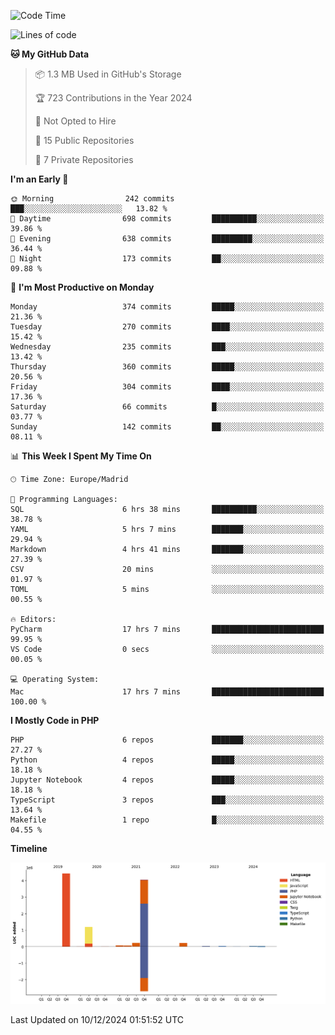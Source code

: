 <!--START_SECTION:waka-->
![Code Time](http://img.shields.io/badge/Code%20Time-531%20hrs%2055%20mins-blue)

![Lines of code](https://img.shields.io/badge/From%20Hello%20World%20I%27ve%20Written-10.4%20million%20lines%20of%20code-blue)

**🐱 My GitHub Data** 

> 📦 1.3 MB Used in GitHub's Storage 
 > 
> 🏆 723 Contributions in the Year 2024
 > 
> 🚫 Not Opted to Hire
 > 
> 📜 15 Public Repositories 
 > 
> 🔑 7 Private Repositories 
 > 
**I'm an Early 🐤** 

```text
🌞 Morning                242 commits         ███░░░░░░░░░░░░░░░░░░░░░░   13.82 % 
🌆 Daytime                698 commits         ██████████░░░░░░░░░░░░░░░   39.86 % 
🌃 Evening                638 commits         █████████░░░░░░░░░░░░░░░░   36.44 % 
🌙 Night                  173 commits         ██░░░░░░░░░░░░░░░░░░░░░░░   09.88 % 
```
📅 **I'm Most Productive on Monday** 

```text
Monday                   374 commits         █████░░░░░░░░░░░░░░░░░░░░   21.36 % 
Tuesday                  270 commits         ████░░░░░░░░░░░░░░░░░░░░░   15.42 % 
Wednesday                235 commits         ███░░░░░░░░░░░░░░░░░░░░░░   13.42 % 
Thursday                 360 commits         █████░░░░░░░░░░░░░░░░░░░░   20.56 % 
Friday                   304 commits         ████░░░░░░░░░░░░░░░░░░░░░   17.36 % 
Saturday                 66 commits          █░░░░░░░░░░░░░░░░░░░░░░░░   03.77 % 
Sunday                   142 commits         ██░░░░░░░░░░░░░░░░░░░░░░░   08.11 % 
```


📊 **This Week I Spent My Time On** 

```text
🕑︎ Time Zone: Europe/Madrid

💬 Programming Languages: 
SQL                      6 hrs 38 mins       ██████████░░░░░░░░░░░░░░░   38.78 % 
YAML                     5 hrs 7 mins        ███████░░░░░░░░░░░░░░░░░░   29.94 % 
Markdown                 4 hrs 41 mins       ███████░░░░░░░░░░░░░░░░░░   27.39 % 
CSV                      20 mins             ░░░░░░░░░░░░░░░░░░░░░░░░░   01.97 % 
TOML                     5 mins              ░░░░░░░░░░░░░░░░░░░░░░░░░   00.55 % 

🔥 Editors: 
PyCharm                  17 hrs 7 mins       █████████████████████████   99.95 % 
VS Code                  0 secs              ░░░░░░░░░░░░░░░░░░░░░░░░░   00.05 % 

💻 Operating System: 
Mac                      17 hrs 7 mins       █████████████████████████   100.00 % 
```

**I Mostly Code in PHP** 

```text
PHP                      6 repos             ███████░░░░░░░░░░░░░░░░░░   27.27 % 
Python                   4 repos             █████░░░░░░░░░░░░░░░░░░░░   18.18 % 
Jupyter Notebook         4 repos             █████░░░░░░░░░░░░░░░░░░░░   18.18 % 
TypeScript               3 repos             ███░░░░░░░░░░░░░░░░░░░░░░   13.64 % 
Makefile                 1 repo              █░░░░░░░░░░░░░░░░░░░░░░░░   04.55 % 
```



**Timeline**

![Lines of Code chart](https://raw.githubusercontent.com/danisoronellas/danisoronellas/main/assets/bar_graph.png)


 Last Updated on 10/12/2024 01:51:52 UTC
<!--END_SECTION:waka-->

